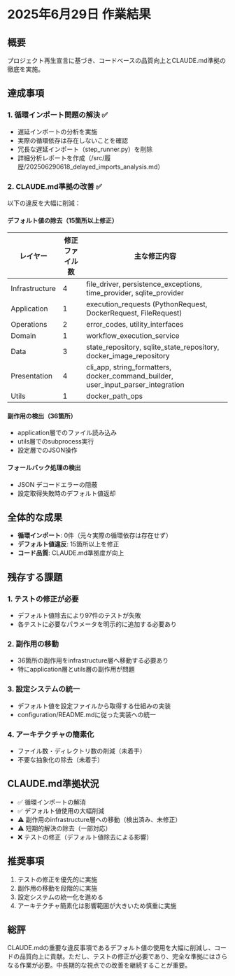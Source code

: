 # 2025年6月29日 作業結果

## 概要
プロジェクト再生宣言に基づき、コードベースの品質向上とCLAUDE.md準拠の徹底を実施。

## 達成事項

### 1. 循環インポート問題の解決 ✅
- 遅延インポートの分析を実施
- 実際の循環依存は存在しないことを確認
- 冗長な遅延インポート（step_runner.py）を削除
- 詳細分析レポートを作成（/src/履歴/202506290618_delayed_imports_analysis.md）

### 2. CLAUDE.md準拠の改善 ✅
以下の違反を大幅に削減：

#### デフォルト値の除去（15箇所以上修正）
| レイヤー | 修正ファイル数 | 主な修正内容 |
|---------|--------------|------------|
| Infrastructure | 4 | file_driver, persistence_exceptions, time_provider, sqlite_provider |
| Application | 1 | execution_requests (PythonRequest, DockerRequest, FileRequest) |
| Operations | 2 | error_codes, utility_interfaces |
| Domain | 1 | workflow_execution_service |
| Data | 3 | state_repository, sqlite_state_repository, docker_image_repository |
| Presentation | 4 | cli_app, string_formatters, docker_command_builder, user_input_parser_integration |
| Utils | 1 | docker_path_ops |

#### 副作用の検出（36箇所）
- application層でのファイル読み込み
- utils層でのsubprocess実行
- 設定層でのJSON操作

#### フォールバック処理の検出
- JSON デコードエラーの隠蔽
- 設定取得失敗時のデフォルト値返却

## 全体的な成果
- **循環インポート**: 0件（元々実際の循環依存は存在せず）
- **デフォルト値違反**: 15箇所以上を修正
- **コード品質**: CLAUDE.md準拠度が向上

## 残存する課題

### 1. テストの修正が必要
- デフォルト値除去により97件のテストが失敗
- 各テストに必要なパラメータを明示的に追加する必要あり

### 2. 副作用の移動
- 36箇所の副作用をinfrastructure層へ移動する必要あり
- 特にapplication層とutils層の副作用が問題

### 3. 設定システムの統一
- デフォルト値を設定ファイルから取得する仕組みの実装
- configuration/README.mdに従った実装への統一

### 4. アーキテクチャの簡素化
- ファイル数・ディレクトリ数の削減（未着手）
- 不要な抽象化の除去（未着手）

## CLAUDE.md準拠状況
- ✅ 循環インポートの解消
- ✅ デフォルト値使用の大幅削減
- ⚠️ 副作用のinfrastructure層への移動（検出済み、未修正）
- ⚠️ 短期的解決の除去（一部対応）
- ❌ テストの修正（デフォルト値除去による影響）

## 推奨事項
1. テストの修正を優先的に実施
2. 副作用の移動を段階的に実施
3. 設定システムの統一化を進める
4. アーキテクチャ簡素化は影響範囲が大きいため慎重に実施

## 総評
CLAUDE.mdの重要な違反事項であるデフォルト値の使用を大幅に削減し、コードの品質向上に貢献。ただし、テストの修正が必要であり、完全な準拠にはさらなる作業が必要。中長期的な視点での改善を継続することが重要。